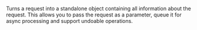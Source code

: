 Turns a request into a standalone object containing all information about the request.
This allows you to pass the request as a parameter, queue it for async processing and support
undoable operations.